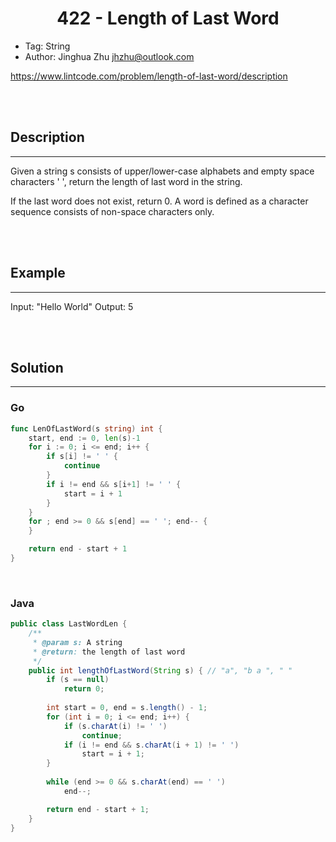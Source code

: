 # <center>422 - Length of Last Word</center> 


* Tag: String
* Author: Jinghua Zhu jhzhu@outlook.com

https://www.lintcode.com/problem/length-of-last-word/description

<br></br>



## Description
----
Given a string s consists of upper/lower-case alphabets and empty space characters ' ', return the length of last word in the string.

If the last word does not exist, return 0. A word is defined as a character sequence consists of non-space characters only.

<br></br>



## Example
----
Input: "Hello World"
Output: 5

<br></br>



## Solution
----
### Go
```go
func LenOfLastWord(s string) int {
	start, end := 0, len(s)-1
	for i := 0; i <= end; i++ {
		if s[i] != ' ' {
			continue
		}
		if i != end && s[i+1] != ' ' {
			start = i + 1
		}
	}
	for ; end >= 0 && s[end] == ' '; end-- {
	}

	return end - start + 1
}
```

<br>


### Java
```java
public class LastWordLen {
	/**
     * @param s: A string
     * @return: the length of last word
     */
    public int lengthOfLastWord(String s) { // "a", "b a ", " "
        if (s == null)
            return 0;
        
        int start = 0, end = s.length() - 1;
        for (int i = 0; i <= end; i++) {
        	if (s.charAt(i) != ' ')
                continue; 
        	if (i != end && s.charAt(i + 1) != ' ')
        		start = i + 1;
        }
            
        while (end >= 0 && s.charAt(end) == ' ')
            end--;

        return end - start + 1;
    }
}
```